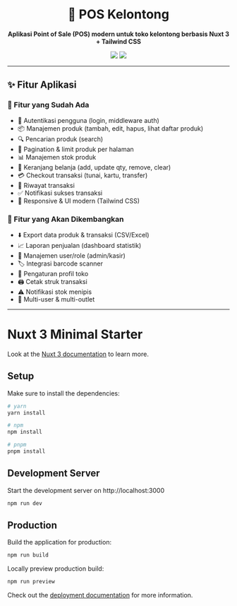 
<div align="center">
  <h1>🛒 POS Kelontong</h1>
  <p><b>Aplikasi Point of Sale (POS) modern untuk toko kelontong berbasis Nuxt 3 + Tailwind CSS</b></p>
  <img src="https://img.shields.io/badge/Nuxt-3-green?logo=nuxtdotjs" />
  <img src="https://img.shields.io/badge/TailwindCSS-3-blue?logo=tailwindcss" />
</div>

---

## ✨ Fitur Aplikasi

### 🎉 Fitur yang Sudah Ada

- 🔐 Autentikasi pengguna (login, middleware auth)
- 📦 Manajemen produk (tambah, edit, hapus, lihat daftar produk)
- 🔍 Pencarian produk (search)
- 📄 Pagination & limit produk per halaman
- 📊 Manajemen stok produk
- 🛒 Keranjang belanja (add, update qty, remove, clear)
- 💳 Checkout transaksi (tunai, kartu, transfer)
- 🧾 Riwayat transaksi
- ✅ Notifikasi sukses transaksi
- 📱 Responsive & UI modern (Tailwind CSS)

### 🚀 Fitur yang Akan Dikembangkan

- ⬇️ Export data produk & transaksi (CSV/Excel)
- 📈 Laporan penjualan (dashboard statistik)
- 👤 Manajemen user/role (admin/kasir)
- 🏷️ Integrasi barcode scanner
- 🏪 Pengaturan profil toko
- 🖨️ Cetak struk transaksi
- ⚠️ Notifikasi stok menipis
- 🏬 Multi-user & multi-outlet

---

# Nuxt 3 Minimal Starter

Look at the [Nuxt 3 documentation](https://nuxt.com/docs/getting-started/introduction) to learn more.

## Setup

Make sure to install the dependencies:

```bash
# yarn
yarn install

# npm
npm install

# pnpm
pnpm install
```

## Development Server

Start the development server on http://localhost:3000

```bash
npm run dev
```

## Production

Build the application for production:

```bash
npm run build
```

Locally preview production build:

```bash
npm run preview
```

Check out the [deployment documentation](https://nuxt.com/docs/getting-started/deployment) for more information.
